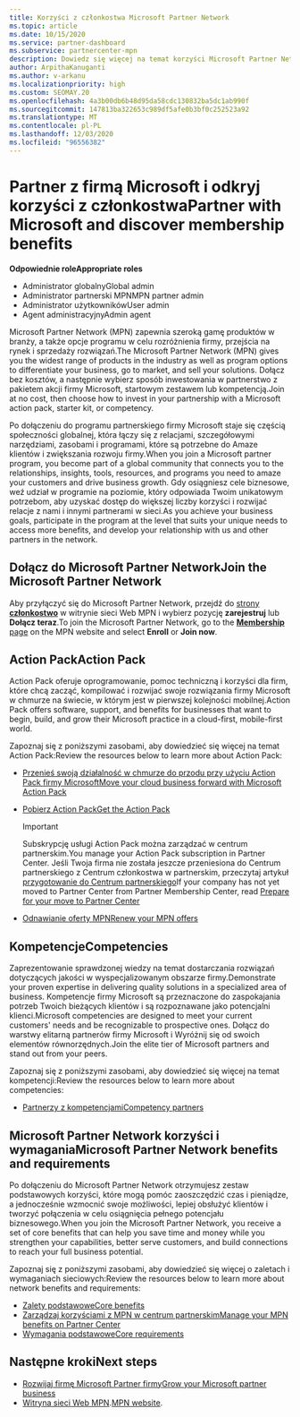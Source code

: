 ```yaml
---
title: Korzyści z członkostwa Microsoft Partner Network
ms.topic: article
ms.date: 10/15/2020
ms.service: partner-dashboard
ms.subservice: partnercenter-mpn
description: Dowiedz się więcej na temat korzyści Microsoft Partner Network (MPN), takich jak Microsoft Action Pack, kompetencje lub Opcje programu, aby przejść na rynek i sprzedawać swoje rozwiązania.
author: ArpithaKanuganti
ms.author: v-arkanu
ms.localizationpriority: high
ms.custom: SEOMAY.20
ms.openlocfilehash: 4a3b00db6b48d95da58cdc130832ba5dc1ab990f
ms.sourcegitcommit: 147813ba322653c989df5afe0b3bf0c252523a92
ms.translationtype: MT
ms.contentlocale: pl-PL
ms.lasthandoff: 12/03/2020
ms.locfileid: "96556382"
---
```

# <a name="partner-with-microsoft-and-discover-membership-benefits"></a><span data-ttu-id="08c9f-103">Partner z firmą Microsoft i odkryj korzyści z członkostwa</span><span class="sxs-lookup"><span data-stu-id="08c9f-103">Partner with Microsoft and discover membership benefits</span></span>

<span data-ttu-id="08c9f-104">**Odpowiednie role**</span><span class="sxs-lookup"><span data-stu-id="08c9f-104">**Appropriate roles**</span></span>

- <span data-ttu-id="08c9f-105">Administrator globalny</span><span class="sxs-lookup"><span data-stu-id="08c9f-105">Global admin</span></span>
- <span data-ttu-id="08c9f-106">Administrator partnerski MPN</span><span class="sxs-lookup"><span data-stu-id="08c9f-106">MPN partner admin</span></span>
- <span data-ttu-id="08c9f-107">Administrator użytkowników</span><span class="sxs-lookup"><span data-stu-id="08c9f-107">User admin</span></span>
- <span data-ttu-id="08c9f-108">Agent administracyjny</span><span class="sxs-lookup"><span data-stu-id="08c9f-108">Admin agent</span></span>

<span data-ttu-id="08c9f-109">Microsoft Partner Network (MPN) zapewnia szeroką gamę produktów w branży, a także opcje programu w celu rozróżnienia firmy, przejścia na rynek i sprzedaży rozwiązań.</span><span class="sxs-lookup"><span data-stu-id="08c9f-109">The Microsoft Partner Network (MPN) gives you the widest range of products in the industry as well as program options to differentiate your business, go to market, and sell your solutions.</span></span> <span data-ttu-id="08c9f-110">Dołącz bez kosztów, a następnie wybierz sposób inwestowania w partnerstwo z pakietem akcji firmy Microsoft, startowym zestawem lub kompetencją.</span><span class="sxs-lookup"><span data-stu-id="08c9f-110">Join at no cost, then choose how to invest in your partnership with a Microsoft action pack, starter kit, or competency.</span></span>

<span data-ttu-id="08c9f-111">Po dołączeniu do programu partnerskiego firmy Microsoft staje się częścią społeczności globalnej, która łączy się z relacjami, szczegółowymi narzędziami, zasobami i programami, które są potrzebne do Amaze klientów i zwiększania rozwoju firmy.</span><span class="sxs-lookup"><span data-stu-id="08c9f-111">When you join a Microsoft partner program, you become part of a global community that connects you to the relationships, insights, tools, resources, and programs you need to amaze your customers and drive business growth.</span></span> <span data-ttu-id="08c9f-112">Gdy osiągniesz cele biznesowe, weź udział w programie na poziomie, który odpowiada Twoim unikatowym potrzebom, aby uzyskać dostęp do większej liczby korzyści i rozwijać relacje z nami i innymi partnerami w sieci.</span><span class="sxs-lookup"><span data-stu-id="08c9f-112">As you achieve your business goals, participate in the program at the level that suits your unique needs to access more benefits, and develop your relationship with us and other partners in the network.</span></span> 

## <a name="join-the-microsoft-partner-network"></a><span data-ttu-id="08c9f-113">Dołącz do Microsoft Partner Network</span><span class="sxs-lookup"><span data-stu-id="08c9f-113">Join the Microsoft Partner Network</span></span>

<span data-ttu-id="08c9f-114">Aby przyłączyć się do Microsoft Partner Network, przejdź do [strony **członkostwo**](https://partner.microsoft.com/membership) w witrynie sieci Web MPN i wybierz pozycję **zarejestruj** lub **Dołącz teraz**.</span><span class="sxs-lookup"><span data-stu-id="08c9f-114">To join the Microsoft Partner Network, go to the [**Membership** page](https://partner.microsoft.com/membership) on the MPN website and select **Enroll** or **Join now**.</span></span>

## <a name="action-pack"></a><span data-ttu-id="08c9f-115">Action Pack</span><span class="sxs-lookup"><span data-stu-id="08c9f-115">Action Pack</span></span>

<span data-ttu-id="08c9f-116">Action Pack oferuje oprogramowanie, pomoc techniczną i korzyści dla firm, które chcą zacząć, kompilować i rozwijać swoje rozwiązania firmy Microsoft w chmurze na świecie, w którym jest w pierwszej kolejności mobilnej.</span><span class="sxs-lookup"><span data-stu-id="08c9f-116">Action Pack offers software, support, and benefits for businesses that want to begin, build, and grow their Microsoft practice in a cloud-first, mobile-first world.</span></span>

<span data-ttu-id="08c9f-117">Zapoznaj się z poniższymi zasobami, aby dowiedzieć się więcej na temat Action Pack:</span><span class="sxs-lookup"><span data-stu-id="08c9f-117">Review the resources below to learn more about Action Pack:</span></span>

- [<span data-ttu-id="08c9f-118">Przenieś swoją działalność w chmurze do przodu przy użyciu Action Pack firmy Microsoft</span><span class="sxs-lookup"><span data-stu-id="08c9f-118">Move your cloud business forward with Microsoft Action Pack</span></span>](https://partner.microsoft.com/membership/action-pack)

- [<span data-ttu-id="08c9f-119">Pobierz Action Pack</span><span class="sxs-lookup"><span data-stu-id="08c9f-119">Get the Action Pack</span></span>](mpn-get-action-pack.md)
  
    >[!IMPORTANT]
    ><span data-ttu-id="08c9f-120">Subskrypcję usługi Action Pack można zarządzać w centrum partnerskim.</span><span class="sxs-lookup"><span data-stu-id="08c9f-120">You manage your Action Pack subscription in Partner Center.</span></span> <span data-ttu-id="08c9f-121">Jeśli Twoja firma nie została jeszcze przeniesiona do Centrum partnerskiego z Centrum członkostwa w partnerskim, przeczytaj artykuł [przygotowanie do Centrum partnerskiego](prepare-pmc-pc-migration.md)</span><span class="sxs-lookup"><span data-stu-id="08c9f-121">If your company has not yet moved to Partner Center from Partner Membership Center, read [Prepare for your move to Partner Center](prepare-pmc-pc-migration.md)</span></span>  

- [<span data-ttu-id="08c9f-122">Odnawianie oferty MPN</span><span class="sxs-lookup"><span data-stu-id="08c9f-122">Renew your MPN offers</span></span>](renew-mpn-offers.md)

## <a name="competencies"></a><span data-ttu-id="08c9f-123">Kompetencje</span><span class="sxs-lookup"><span data-stu-id="08c9f-123">Competencies</span></span>

<span data-ttu-id="08c9f-124">Zaprezentowanie sprawdzonej wiedzy na temat dostarczania rozwiązań dotyczących jakości w wyspecjalizowanym obszarze firmy.</span><span class="sxs-lookup"><span data-stu-id="08c9f-124">Demonstrate your proven expertise in delivering quality solutions in a specialized area of business.</span></span> <span data-ttu-id="08c9f-125">Kompetencje firmy Microsoft są przeznaczone do zaspokajania potrzeb Twoich bieżących klientów i są rozpoznawane jako potencjalni klienci.</span><span class="sxs-lookup"><span data-stu-id="08c9f-125">Microsoft competencies are designed to meet your current customers' needs and be recognizable to prospective ones.</span></span> <span data-ttu-id="08c9f-126">Dołącz do warstwy elitarną partnerów firmy Microsoft i Wyróżnij się od swoich elementów równorzędnych.</span><span class="sxs-lookup"><span data-stu-id="08c9f-126">Join the elite tier of Microsoft partners and stand out from your peers.</span></span>

<span data-ttu-id="08c9f-127">Zapoznaj się z poniższymi zasobami, aby dowiedzieć się więcej na temat kompetencji:</span><span class="sxs-lookup"><span data-stu-id="08c9f-127">Review the resources below to learn more about competencies:</span></span>

- [<span data-ttu-id="08c9f-128">Partnerzy z kompetencjami</span><span class="sxs-lookup"><span data-stu-id="08c9f-128">Competency partners</span></span>](https://partner.microsoft.com/membership/competencies)

## <a name="microsoft-partner-network-benefits-and-requirements"></a><span data-ttu-id="08c9f-129">Microsoft Partner Network korzyści i wymagania</span><span class="sxs-lookup"><span data-stu-id="08c9f-129">Microsoft Partner Network benefits and requirements</span></span>

<span data-ttu-id="08c9f-130">Po dołączeniu do Microsoft Partner Network otrzymujesz zestaw podstawowych korzyści, które mogą pomóc zaoszczędzić czas i pieniądze, a jednocześnie wzmocnić swoje możliwości, lepiej obsłużyć klientów i tworzyć połączenia w celu osiągnięcia pełnego potencjału biznesowego.</span><span class="sxs-lookup"><span data-stu-id="08c9f-130">When you join the Microsoft Partner Network, you receive a set of core benefits that can help you save time and money while you strengthen your capabilities, better serve customers, and build connections to reach your full business potential.</span></span> 

<span data-ttu-id="08c9f-131">Zapoznaj się z poniższymi zasobami, aby dowiedzieć się więcej o zaletach i wymaganiach sieciowych:</span><span class="sxs-lookup"><span data-stu-id="08c9f-131">Review the resources below to learn more about network benefits and requirements:</span></span>

- [<span data-ttu-id="08c9f-132">Zalety podstawowe</span><span class="sxs-lookup"><span data-stu-id="08c9f-132">Core benefits</span></span>](https://partner.microsoft.com/membership/core-benefits#simple-tab-content-1)
- [<span data-ttu-id="08c9f-133">Zarządzaj korzyściami z MPN w centrum partnerskim</span><span class="sxs-lookup"><span data-stu-id="08c9f-133">Manage your MPN benefits on Partner Center</span></span>](manage-your-partner-network-benefits.md)
- [<span data-ttu-id="08c9f-134">Wymagania podstawowe</span><span class="sxs-lookup"><span data-stu-id="08c9f-134">Core requirements</span></span>](https://partner.microsoft.com/membership/core-benefits#simple-tab-content-2)

## <a name="next-steps"></a><span data-ttu-id="08c9f-135">Następne kroki</span><span class="sxs-lookup"><span data-stu-id="08c9f-135">Next steps</span></span>

- [<span data-ttu-id="08c9f-136">Rozwijaj firmę Microsoft Partner firmy</span><span class="sxs-lookup"><span data-stu-id="08c9f-136">Grow your Microsoft partner business</span></span>](grow-your-business.md)
- <span data-ttu-id="08c9f-137">[Witryna sieci Web MPN](https://partner.microsoft.com/commercial).</span><span class="sxs-lookup"><span data-stu-id="08c9f-137">[MPN website](https://partner.microsoft.com/commercial).</span></span>
